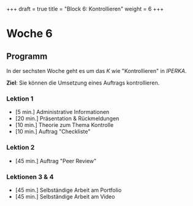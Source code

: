 +++
draft = true
title = "Block 6: Kontrollieren"
weight = 6
+++

# Woche 6

## Programm

In der sechsten Woche geht es um das _K_ wie "Kontrollieren" in _IPERKA_.

**Ziel**: Sie können die Umsetzung eines Auftrags kontrollieren.

### Lektion 1

- [5 min.] Administrative Informationen
- [20 min.] Präsentation & Rückmeldungen
- [10 min.] Theorie zum Thema Kontrolle
- [10 min.] Auftrag "Checkliste"

### Lektion 2

- [45 min.] Auftrag "Peer Review"

### Lektionen 3 & 4

- [45 min.] Selbständige Arbeit am Portfolio
- [45 min.] Selbständige Arbeit am Video